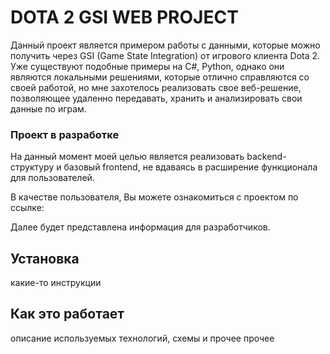 # DOTA 2 GSI WEB PROJECT
Данный проект является примером работы с данными, которые можно получить через GSI (Game State Integration) от игрового клиента Dota 2. Уже существуют подобные примеры на C#, Python, однако они являются локальными решениями, которые отлично справляются со своей работой, но мне захотелось реализовать свое веб-решение, позволяющее удаленно передавать, хранить и анализировать свои данные по играм.

### Проект в разработке
На данный момент моей целью является реализовать backend-структуру и базовый frontend, не вдаваясь в расширение функционала для пользователей.

В качестве пользователя, Вы можете ознакомиться с проектом по ссылке: 

Далее будет представлена информация для разработчиков.

## Установка
какие-то инструкции

## Как это работает
описание используемых технологий, схемы и прочее прочее
